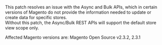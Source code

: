 This patch resolves an issue with the Async and Bulk APIs, which in certain versions of Magento do not provide the information needed to update or create data for specific stores.  
Without this patch, the Async/Bulk REST APIs will support the default store view scope only.

Affected Magento versions are: Magento Open Source v2.3.2, 2.3.1
